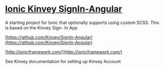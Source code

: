 

[Ionic Kinvey SignIn-Angular](https://github.com/Kinvey/SignIn-Angular)
=====================




A starting project for Ionic that optionally supports
using custom SCSS. This is based on the Kinvey Sign- In App

[https://github.com/Kinvey/SignIn-Angular](https://github.com/Kinvey/SignIn-Angular)

[http://ionicframework.com/](http://ionicframework.com/)

See Kinvey documentation for setting up Kinvey Account


